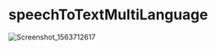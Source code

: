 # speechToTextMultiLanguage

![Screenshot_1563712617](https://user-images.githubusercontent.com/49868413/61608057-8d5f8580-ac66-11e9-9406-d9c76ad80163.png)
